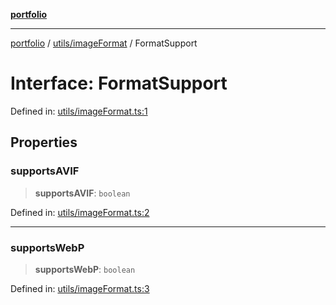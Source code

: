 [**portfolio**](../../../README.md)

***

[portfolio](../../../modules.md) / [utils/imageFormat](../README.md) / FormatSupport

# Interface: FormatSupport

Defined in: [utils/imageFormat.ts:1](https://github.com/tnorlund/Portfolio/blob/be280edd56cb0c04f4cc7ed01e36c4afe74e46a0/portfolio/utils/imageFormat.ts#L1)

## Properties

### supportsAVIF

> **supportsAVIF**: `boolean`

Defined in: [utils/imageFormat.ts:2](https://github.com/tnorlund/Portfolio/blob/be280edd56cb0c04f4cc7ed01e36c4afe74e46a0/portfolio/utils/imageFormat.ts#L2)

***

### supportsWebP

> **supportsWebP**: `boolean`

Defined in: [utils/imageFormat.ts:3](https://github.com/tnorlund/Portfolio/blob/be280edd56cb0c04f4cc7ed01e36c4afe74e46a0/portfolio/utils/imageFormat.ts#L3)
